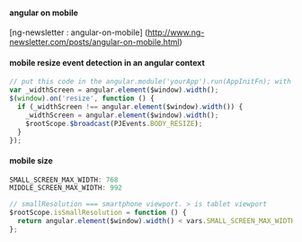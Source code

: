 #### angular on mobile

[ng-newsletter : angular-on-mobile] (http://www.ng-newsletter.com/posts/angular-on-mobile.html)

#### mobile resize event detection in an angular context
```javascript
// put this code in the angular.module('yourApp').run(AppInitFn); with other init stuff
var _widthScreen = angular.element($window).width();
$(window).on('resize', function () {
  if (_widthScreen !== angular.element($window).width()) {
    _widthScreen = angular.element($window).width();
    $rootScope.$broadcast(PJEvents.BODY_RESIZE);
  }
});
```

#### mobile size
```javascript
SMALL_SCREEN_MAX_WIDTH: 768
MIDDLE_SCREEN_MAX_WIDTH: 992

// smallResolution === smartphone viewport. > is tablet viewport
$rootScope.isSmallResolution = function () {
  return angular.element($window).width() < vars.SMALL_SCREEN_MAX_WIDTH;
};
```
